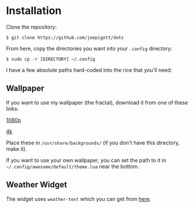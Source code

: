 # Installation

Clone the repository:

```
$ git clone https://github.com/joepigott/dots
```

From here, copy the directories you want into your `.config` directory:

```
$ sudo cp -r [DIRECTORY] ~/.config
```

I have a few absolute paths hard-coded into the rice that you'll need:

## Wallpaper

If you want to use my wallpaper (the fractal), download it from one of 
these links:

[1080p](https://cubeupload.com/im/pigroy/mandelbrot1080.png)

[4k](https://cubeupload.com/im/pigroy/mandelbrot4k.png)

Place these in `/usr/share/backgrounds/` (if you don't have this directory, 
make it).

If you want to use your own wallpaper, you can set the path to it in 
`~/.config/awesome/default/theme.lua` near the bottom.

## Weather Widget

The widget uses `weather-text` which you can get from 
[here](https://github.com/joepigott/weather-text).
